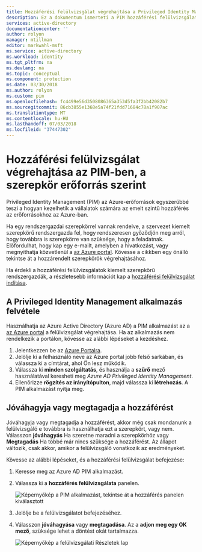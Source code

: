 ```yaml
---
title: Hozzáférési felülvizsgálat végrehajtása a Privileged Identity Management az Azure-erőforrások |} A Microsoft Docs
description: Ez a dokumentum ismerteti a PIM hozzáférési felülvizsgálat végrehajtása az Azure-erőforrásokhoz, erőforrás szerepkör megfelelően.
services: active-directory
documentationcenter: ''
author: rolyon
manager: mtillman
editor: markwahl-msft
ms.service: active-directory
ms.workload: identity
ms.tgt_pltfrm: na
ms.devlang: na
ms.topic: conceptual
ms.component: protection
ms.date: 03/30/2018
ms.author: rolyon
ms.custom: pim
ms.openlocfilehash: fc4499e56d3508086365a353d5fa3f2bb42082b7
ms.sourcegitcommit: 86cb3855e1368e5a74f21fdd71684c78a1f907ac
ms.translationtype: MT
ms.contentlocale: hu-HU
ms.lasthandoff: 07/03/2018
ms.locfileid: "37447302"
---
```

# <a name="perform-an-access-review-in-pim-according-to-resource-role"></a>Hozzáférési felülvizsgálat végrehajtása az PIM-ben, a szerepkör erőforrás szerint
Privileged Identity Management (PIM) az Azure-erőforrások egyszerűbbé teszi a hogyan kezelhetik a vállalatok számára az emelt szintű hozzáférés az erőforrásokhoz az Azure-ban. 

Ha egy rendszergazdai szerepkörrel vannak rendelve, a szervezet kiemelt szerepkörű rendszergazda fel, hogy rendszeresen győződjön meg arról, hogy továbbra is szerepkörre van szüksége, hogy a feladatnak. Előfordulhat, hogy kap egy e-mailt, amelyben a hivatkozást, vagy megnyithatja közvetlenül a [az Azure portal](https://portal.azure.com). Kövesse a cikkben egy önálló tekintse át a hozzárendelt szerepkörök végrehajtásához.

Ha érdekli a hozzáférési felülvizsgálatok kiemelt szerepkörű rendszergazdák, a részletesebb információt kap a [hozzáférési felülvizsgálat indítása](pim-resource-roles-start-access-review.md).

## <a name="add-the-privileged-identity-management-application"></a>A Privileged Identity Management alkalmazás felvétele
Használhatja az Azure Active Directory (Azure AD) a PIM alkalmazást az a [az Azure portal](https://portal.azure.com/) a felülvizsgálat végrehajtása. Ha az alkalmazás nem rendelkezik a portálon, kövesse az alábbi lépéseket a kezdéshez.

1. Jelentkezzen be az [Azure Portalra](https://portal.azure.com/).
2. Jelölje ki a felhasználó neve az Azure portal jobb felső sarkában, és válassza ki a címtárat, ahol Ön lesz működik.
3. Válassza ki **minden szolgáltatás**, és használja a **szűrő** mező használatával keresheti meg *Azure AD Privileged Identity Management*.
4. Ellenőrizze **rögzítés az irányítópulton**, majd válassza ki **létrehozás**. A PIM alkalmazást nyitja meg.

## <a name="approve-or-deny-access"></a>Jóváhagyja vagy megtagadja a hozzáférést
Jóváhagyja vagy megtagadja a hozzáférést, akkor még csak mondanunk a felülvizsgáló e továbbra is használhatja ezt a szerepkört, vagy nem. Válasszon **jóváhagyás** Ha szeretne maradni a szerepkörhöz vagy **Megtagadás** Ha többé már nincs szüksége a hozzáférést. Az állapot változik, csak akkor, amikor a felülvizsgáló vonatkozik az eredményeket.

Kövesse az alábbi lépéseket, és a hozzáférési felülvizsgálat befejezése:
1. Keresse meg az Azure AD PIM alkalmazást.
2. Válassza ki a **hozzáférés felülvizsgálata** panelen.

   ![Képernyőkép a PIM alkalmazást, tekintse át a hozzáférés panelen kiválasztott](media/azure-pim-resource-rbac/rbac-access-review-complete.png)

3. Jelölje be a felülvizsgálatot befejezéséhez. 
4. Válasszon **jóváhagyása** vagy **megtagadása**. Az a **adjon meg egy OK mező**, szüksége lehet a döntést okát tartalmazza.

   ![Képernyőkép a felülvizsgálati Részletek lap](media/azure-pim-resource-rbac/rbac-access-review-choice.png)
